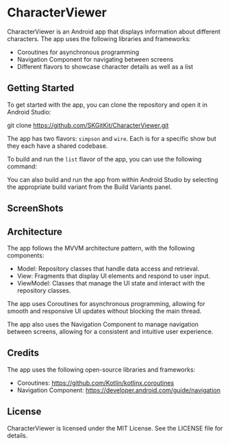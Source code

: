 # CharacterViewer

CharacterViewer is an Android app that displays information about different characters. The app uses the following libraries and frameworks:

- Coroutines for asynchronous programming
- Navigation Component for navigating between screens
- Different flavors to showcase character details as well as a list

## Getting Started

To get started with the app, you can clone the repository and open it in Android Studio:

git clone https://github.com/SKGitKit/CharacterViewer.git


The app has two flavors: `simpson` and `wire`. Each is for a specific show but they each have a shared codebase.

To build and run the `list` flavor of the app, you can use the following command:


You can also build and run the app from within Android Studio by selecting the appropriate build variant from the Build Variants panel.


## ScreenShots



## Architecture

The app follows the MVVM architecture pattern, with the following components:

- Model: Repository classes that handle data access and retrieval.
- View: Fragments that display UI elements and respond to user input.
- ViewModel: Classes that manage the UI state and interact with the repository classes.

The app uses Coroutines for asynchronous programming, allowing for smooth and responsive UI updates without blocking the main thread.

The app also uses the Navigation Component to manage navigation between screens, allowing for a consistent and intuitive user experience.

## Credits

The app uses the following open-source libraries and frameworks:

- Coroutines: https://github.com/Kotlin/kotlinx.coroutines
- Navigation Component: https://developer.android.com/guide/navigation

## License

CharacterViewer is licensed under the MIT License. See the LICENSE file for details.
